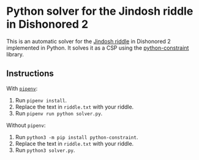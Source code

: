 # Python solver for the Jindosh riddle in Dishonored 2

This is an automatic solver for the [Jindosh riddle](https://dishonored.fandom.com/wiki/The_Jindosh_Riddle) in Dishonored 2 implemented in Python. It solves it as a CSP using the [python-constraint](https://github.com/python-constraint/python-constraint) library.

## Instructions
With [`pipenv`](https://github.com/pypa/pipenv):
1. Run `pipenv install`.
2. Replace the text in `riddle.txt` with your riddle.
3. Run `pipenv run python solver.py`.

Without `pipenv`:
1. Run `python3 -m pip install python-constraint`.
2. Replace the text in `riddle.txt` with your riddle.
3. Run `python3 solver.py`.
